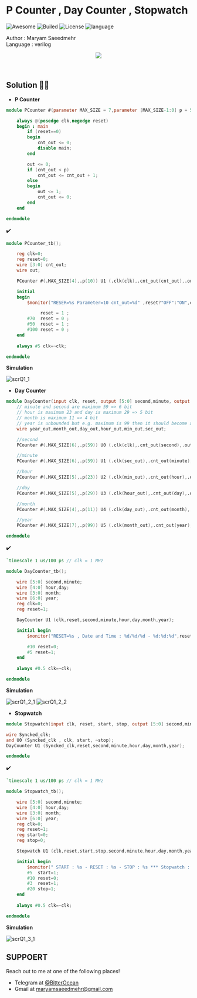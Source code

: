 # P Counter , Day Counter , Stopwatch 
![Awesome](https://cdn.rawgit.com/sindresorhus/awesome/d7305f38d29fed78fa85652e3a63e154dd8e8829/media/badge.svg)
![Builed](https://img.shields.io/azure-devops/build/totodem/8cf3ec0e-d0c2-4fcd-8206-ad204f254a96/2?style=flat)
![License](https://img.shields.io/packagist/l/doctrine/orm)
![language](https://img.shields.io/badge/language-verilog-orange)

Author : Maryam Saeedmehr  
Language : verilog

<p align="center">
<img src="https://user-images.githubusercontent.com/60509979/80210236-ac9da000-8648-11ea-946f-3fece01f1db4.png">
</p>
</br>  

## **Solution** :metal::sunglasses:    

- **P Counter**  

```verilog
module PCounter #(parameter MAX_SIZE = 7,parameter [MAX_SIZE-1:0] p = 59) (input clk, reset, output reg [MAX_SIZE-1:0] cnt_out=0 , output reg out=0);

	always @(posedge clk,negedge reset)
	begin : main
		if (reset==0) 
		begin
			cnt_out <= 0;
			disable main;
		end

		out <= 0;
		if (cnt_out < p)
			cnt_out <= cnt_out + 1;
		else
		begin
			out <= 1;
			cnt_out <= 0;
		end
	end

endmodule
```
:heavy_check_mark:   

```verilog
module PCounter_tb();

	reg clk=0;
	reg reset=0;
	wire [3:0] cnt_out;
	wire out;

	PCounter #(.MAX_SIZE(4),.p(10)) U1 (.clk(clk),.cnt_out(cnt_out),.out(out),.reset(reset));

	initial 
	begin 
		$monitor("RESER=%s Parameter=10 cnt_out=%d" ,reset?"OFF":"ON",cnt_out);

		     reset = 1 ;
		#70  reset = 0 ;
		#50  reset = 1 ;
		#100 reset = 0 ;
	end
		
	always #5 clk=~clk;

endmodule
```  

**Simulation**  

![scrQ1_1](https://user-images.githubusercontent.com/60509979/80210454-0bfbb000-8649-11ea-9dc4-90269a24c167.png)
   
   

- **Day Counter**   

```verilog
module DayCounter(input clk, reset, output [5:0] second,minute, output [4:0] hour,day, output[3:0] month, output [6:0] year);
	// minute and second are maximum 59 => 6 bit
	// hour is maximum 23 and day is maximum 29 => 5 bit
	// month is maximum 11 => 4 bit
	// year is unbounded but e.g. maximum is 99 then it should become a century => 7 bit
	wire year_out,month_out,day_out,hour_out,min_out,sec_out;

	//second
	PCounter #(.MAX_SIZE(6),.p(59)) U0 (.clk(clk),.cnt_out(second),.out(sec_out),.reset(reset));

	//minute
	PCounter #(.MAX_SIZE(6),.p(59)) U1 (.clk(sec_out),.cnt_out(minute),.out(min_out),.reset(reset));

	//hour
	PCounter #(.MAX_SIZE(5),.p(23)) U2 (.clk(min_out),.cnt_out(hour),.out(hour_out),.reset(reset));

	//day
	PCounter #(.MAX_SIZE(5),.p(29)) U3 (.clk(hour_out),.cnt_out(day),.out(day_out),.reset(reset));

	//month
	PCounter #(.MAX_SIZE(4),.p(11)) U4 (.clk(day_out),.cnt_out(month),.out(month_out),.reset(reset));

	//year
	PCounter #(.MAX_SIZE(7),.p(99)) U5 (.clk(month_out),.cnt_out(year),.out(year_out),.reset(reset));

endmodule
```
:heavy_check_mark: 
```verilog
`timescale 1 us/100 ps // clk = 1 MHz

module DayCounter_tb();

	wire [5:0] second,minute;
	wire [4:0] hour,day;
	wire [3:0] month;
	wire [6:0] year;
	reg clk=0;
	reg reset=1;

	DayCounter U1 (clk,reset,second,minute,hour,day,month,year);

	initial begin
		$monitor("RESET=%s , Date and Time : %d/%d/%d - %d:%d:%d",reset?"OFF":"ON",year,month,day,hour,minute,second);

		#10 reset=0;
		#5 reset=1;
	end
		
	always #0.5 clk=~clk;

endmodule
```
   
**Simulation**  

![scrQ1_2_1](https://user-images.githubusercontent.com/60509979/80210690-6b59c000-8649-11ea-8172-73b0ee22e66a.png)
![scrQ1_2_2](https://user-images.githubusercontent.com/60509979/80210700-6eed4700-8649-11ea-9170-b372752cadfe.png)


  
- **Stopwatch**  

```verilog
module Stopwatch(input clk, reset, start, stop, output [5:0] second,minute, output [4:0] hour,day, output[3:0] month, output [6:0] year);

wire Syncked_clk;
and U0 (Syncked_clk , clk, start, ~stop);
DayCounter U1 (Syncked_clk,reset,second,minute,hour,day,month,year);

endmodule
```
:heavy_check_mark: 
```verilog
`timescale 1 us/100 ps // clk = 1 MHz

module Stopwatch_tb();

	wire [5:0] second,minute;
	wire [4:0] hour,day;
	wire [3:0] month;
	wire [6:0] year;
	reg clk=0;
	reg reset=1;
	reg start=0;
	reg stop=0;

	Stopwatch U1 (clk,reset,start,stop,second,minute,hour,day,month,year);

	initial begin
		$monitor(" START : %s - RESET : %s - STOP : %s *** Stopwatch : %d/%d/%d - %d:%d:%d",start?"ON":"OFF",reset?"OFF":"ON",stop?"ON":"OFF",year,month,day,hour,minute,second);
		#5  start=1; 
		#10 reset=0;
		#3  reset=1;
		#20 stop=1;
	end
		
	always #0.5 clk=~clk;

endmodule
```  


**Simulation**  

![scrQ1_3_1](https://user-images.githubusercontent.com/60509979/80210855-becc0e00-8649-11ea-9d7a-6bba2a8223a6.png)


## **SUPPOERT**

Reach out to me at one of the following places!

- Telegram at <a href="https://t.me/BitterOcean" target="_blank">@BitterOcean</a>
- Gmail at <a href="mailto:maryamsaeedmehr@gmail.com" target="_blank">maryamsaeedmehr@gmail.com</a>

